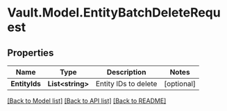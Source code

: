 # Vault.Model.EntityBatchDeleteRequest

## Properties

Name | Type | Description | Notes
------------ | ------------- | ------------- | -------------
**EntityIds** | **List&lt;string&gt;** | Entity IDs to delete | [optional] 


[[Back to Model list]](../README.md#documentation-for-models) [[Back to API list]](../README.md#documentation-for-api-endpoints) [[Back to README]](../README.md)


